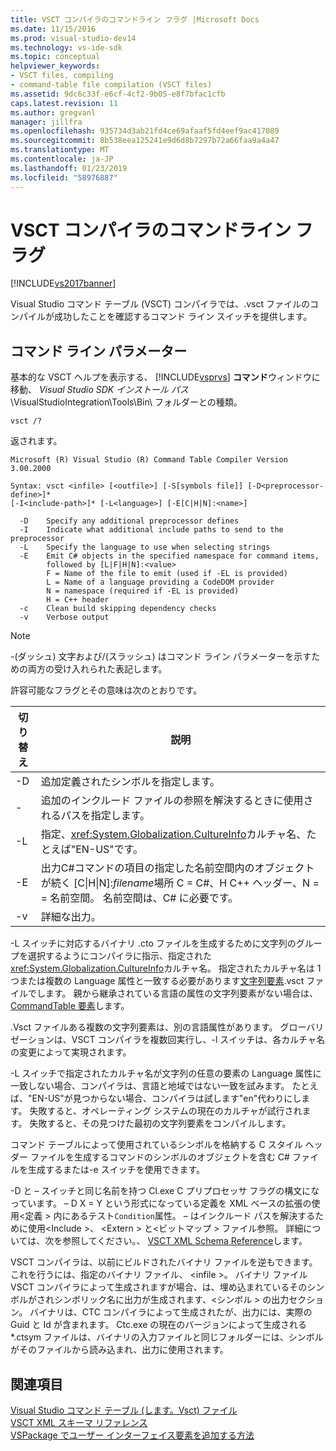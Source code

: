 ```yaml
---
title: VSCT コンパイラのコマンドライン フラグ |Microsoft Docs
ms.date: 11/15/2016
ms.prod: visual-studio-dev14
ms.technology: vs-ide-sdk
ms.topic: conceptual
helpviewer_keywords:
- VSCT files, compiling
- command-table file compilation (VSCT files)
ms.assetid: 9dc6c33f-e6cf-4cf2-9b05-e8f7bfac1cfb
caps.latest.revision: 11
ms.author: gregvanl
manager: jillfra
ms.openlocfilehash: 935734d3ab21fd4ce69afaaf5fd4eef9ac417089
ms.sourcegitcommit: 8b538eea125241e9d6d8b7297b72a66faa9a4a47
ms.translationtype: MT
ms.contentlocale: ja-JP
ms.lasthandoff: 01/23/2019
ms.locfileid: "58976887"
---
```

# <a name="vsct-compiler-command-line-flags"></a>VSCT コンパイラのコマンドライン フラグ
[!INCLUDE[vs2017banner](../../includes/vs2017banner.md)]

Visual Studio コマンド テーブル (VSCT) コンパイラでは、.vsct ファイルのコンパイルが成功したことを確認するコマンド ライン スイッチを提供します。  
  
## <a name="command-line-parameters"></a>コマンド ライン パラメーター  
 基本的な VSCT ヘルプを表示する、 [!INCLUDE[vsprvs](../../includes/vsprvs-md.md)] **コマンド**ウィンドウに移動、 *Visual Studio SDK インストール パス*\VisualStudioIntegration\Tools\Bin\ フォルダーとの種類。  
  
```  
vsct /?  
```  
  
 返されます。  
  
```  
Microsoft (R) Visual Studio (R) Command Table Compiler Version 3.00.2000  
  
Syntax: vsct <infile> [<outfile>] [-S[symbols file]] [-D<preprocessor-define>]*  
[-I<include-path>]* [-L<language>] [-E[C|H|N]:<name>]  
  
  -D    Specify any additional preprocessor defines  
  -I    Indicate what additional include paths to send to the preprocessor  
  -L    Specify the language to use when selecting strings  
  -E    Emit C# objects in the specified namespace for command items,  
        followed by [L|F|H|N]:<value>  
        F = Name of the file to emit (used if -EL is provided)  
        L = Name of a language providing a CodeDOM provider  
        N = namespace (required if -EL is provided)  
        H = C++ header  
  -c    Clean build skipping dependency checks  
  -v    Verbose output  
```  
  
> [!NOTE]
>  -(ダッシュ) 文字および/(スラッシュ) はコマンド ライン パラメーターを示すための両方の受け入れられた表記します。  
  
 許容可能なフラグとその意味は次のとおりです。  
  
|切り替え|説明|  
|------------|-----------------|  
|-D|追加定義されたシンボルを指定します。|  
|-|追加のインクルード ファイルの参照を解決するときに使用されるパスを指定します。|  
|-L|指定、<xref:System.Globalization.CultureInfo>カルチャ名、たとえば"EN-US"です。|  
|-E|出力C#コマンドの項目の指定した名前空間内のオブジェクトが続く [C&#124;H&#124;N]:*filename*場所 C = C#、H C++ ヘッダー、N = = 名前空間。 名前空間は、C# に必要です。|  
|-v|詳細な出力。|  
  
 -L スイッチに対応するバイナリ .cto ファイルを生成するために文字列のグループを選択するようにコンパイラに指示、指定された<xref:System.Globalization.CultureInfo>カルチャ名。 指定されたカルチャ名は 1 つまたは複数の Language 属性と一致する必要があります[文字列要素](../../extensibility/strings-element.md).vsct ファイルでします。 親から継承されている言語の属性の文字列要素がない場合は、 [CommandTable 要素](../../extensibility/commandtable-element.md)します。  
  
 .Vsct ファイルある複数の文字列要素は、別の言語属性があります。 グローバリゼーションは、VSCT コンパイラを複数回実行し、-l スイッチは、各カルチャ名の変更によって実現されます。  
  
 -L スイッチで指定されたカルチャ名が文字列の任意の要素の Language 属性に一致しない場合、コンパイラは、言語と地域ではない一致を試みます。 たとえば、"EN-US"が見つからない場合、コンパイラは試します"en"代わりにします。 失敗すると、オペレーティング システムの現在のカルチャが試行されます。 失敗すると、その見つけた最初の文字列要素をコンパイルします。  
  
 コマンド テーブルによって使用されているシンボルを格納する C スタイル ヘッダー ファイルを生成するコマンドのシンボルのオブジェクトを含む C# ファイルを生成するまたは-e スイッチを使用できます。  
  
 -D と – スイッチと同じ名前を持つ Cl.exe C プリプロセッサ フラグの構文になっています。 – D X = Y という形式になっている定義を XML ベースの拡張の使用\<定義 > 内にあるテスト`Condition`属性。 – はインクルード パスを解決するために使用\<Include >、 \<Extern > と\<ビットマップ > ファイル参照。 詳細については、次を参照してください。、 [VSCT XML Schema Reference](../../extensibility/vsct-xml-schema-reference.md)します。  
  
 VSCT コンパイラは、以前にビルドされたバイナリ ファイルを逆もできます。 これを行うには、指定のバイナリ ファイル、 \<infile >。   バイナリ ファイル VSCT コンパイラによって生成されますが場合、は、埋め込まれているそのシンボルがされシンボリック名に出力が生成されます、\<シンボル > の出力セクション。 バイナリは、CTC コンパイラによって生成されたが、出力には、実際の Guid と Id が含まれます。 Ctc.exe の現在のバージョンによって生成される *.ctsym ファイルは、バイナリの入力ファイルと同じフォルダーには、シンボルがそのファイルから読み込まれ、出力に使用されます。  
  
## <a name="see-also"></a>関連項目  
 [Visual Studio コマンド テーブル (します。Vsct) ファイル](../../extensibility/internals/visual-studio-command-table-dot-vsct-files.md)   
 [VSCT XML スキーマ リファレンス](../../extensibility/vsct-xml-schema-reference.md)   
 [VSPackage でユーザー インターフェイス要素を追加する方法](../../extensibility/internals/how-vspackages-add-user-interface-elements.md)
